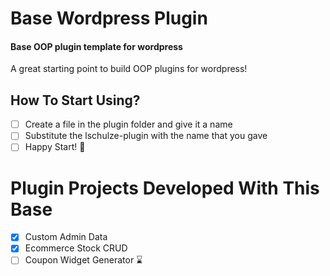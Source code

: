 # Base Wordpress Plugin

<h4>
  Base OOP plugin template for wordpress
</h4>
<p>A great starting point to build OOP plugins for wordpress!</p>

## How To Start Using?
- [ ] Create a file in the plugin folder and give it a name <br>
- [ ] Substitute the lschulze-plugin with the name that you gave <br>
- [ ] Happy Start! 🚀 <br>

# Plugin Projects Developed With This Base

- [x] Custom Admin Data
- [X] Ecommerce Stock CRUD
- [ ] Coupon Widget Generator ⌛

